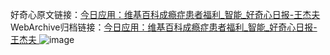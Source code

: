 好奇心原文链接：[今日应用：维基百科成瘾症患者福利_智能_好奇心日报-王杰夫 ](https://www.qdaily.com/articles/12514.html)
WebArchive归档链接：[今日应用：维基百科成瘾症患者福利_智能_好奇心日报-王杰夫 ](http://web.archive.org/web/20160731053748/http://www.qdaily.com/articles/12514.html)
![image](http://ww3.sinaimg.cn/large/007d5XDply1g3wjsayr7tj30u03g07wh)